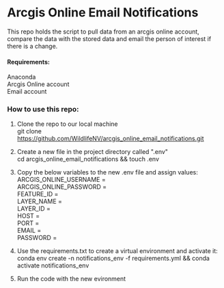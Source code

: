 # Arcgis Online Email Notifications
This repo holds the script to pull data from an arcgis online account, compare the data with the stored data and email the person of interest if there is a change.

#### Requirements:  
  Anaconda  
  Arcgis Online account  
  Email account  

### How to use this repo:  
1. Clone the repo to our local machine  
  git clone https://github.com/WildlifeNV/arcgis_online_email_notifications.git  

2. Create a new file in the project directory called ".env"  
  cd arcgis_online_email_notifications && touch .env  

3. Copy the below variables to the new .env file and assign values:  
  ARCGIS_ONLINE_USERNAME =  
  ARCGIS_ONLINE_PASSWORD =  
  FEATURE_ID =  
  LAYER_NAME =  
  LAYER_ID =  
  HOST =  
  PORT =  
  EMAIL =  
  PASSWORD = 
  
 4. Use the requirements.txt to create a virtual environment and activate it:  
     conda env create -n notifications_env -f requirements.yml && conda activate notifications_env
   
 5. Run the code with the new evironment 
